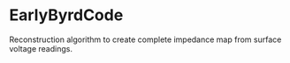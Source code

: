 # EarlyByrdCode
Reconstruction algorithm to create complete impedance map from surface voltage readings.
